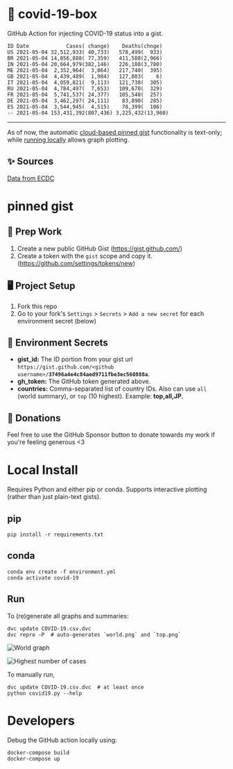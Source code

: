 # 🏥 covid-19-box

GitHub Action for injecting COVID-19 status into a gist.

```
ID Date            Cases( change)    Deaths(chnge)
US 2021-05-04 32,512,933( 40,733)   578,499(  933)
BR 2021-05-04 14,856,888( 77,359)   411,588(2,966)
IN 2021-05-04 20,664,979(382,146)   226,188(3,780)
ME 2021-05-04  2,352,964(  3,064)   217,740(  395)
GB 2021-05-04  4,439,489(  1,984)   127,803(    6)
IT 2021-05-04  4,059,821(  9,113)   121,738(  305)
RU 2021-05-04  4,784,497(  7,653)   109,670(  329)
FR 2021-05-04  5,741,537( 24,377)   105,548(  257)
DE 2021-05-04  3,462,297( 24,111)    83,890(  285)
ES 2021-05-04  3,544,945(  4,515)    78,399(  106)
-- 2021-05-04 153,431,392(807,436) 3,225,432(13,960)
```

---

As of now, the automatic [cloud-based pinned gist](#pinned-gist) functionality is text-only;
while [running locally](#local-install) allows graph plotting.

## ✨ Sources

[Data from ECDC](https://www.ecdc.europa.eu/en/publications-data/download-todays-data-geographic-distribution-covid-19-cases-worldwide)

# pinned gist

## 🎒 Prep Work
1. Create a new public GitHub Gist (https://gist.github.com/)
1. Create a token with the `gist` scope and copy it. (https://github.com/settings/tokens/new)

## 🖥 Project Setup
1. Fork this repo
1. Go to your fork's `Settings` > `Secrets` > `Add a new secret` for each environment secret (below)

## 🤫 Environment Secrets
- **gist_id:** The ID portion from your gist url `https://gist.github.com/<github username>/`**`37496a4e4c84aed9711fbe3ec560888a`**.
- **gh_token:** The GitHub token generated above.
- **countries:** Comma-separated list of country IDs. Also can use `all` (world summary), or `top` (10 highest). Example: **top,all,JP**.

## 💸 Donations

Feel free to use the GitHub Sponsor button to donate towards my work if you're feeling generous <3

# Local Install

Requires Python and either pip or conda. Supports interactive plotting (rather than just plain-text gists).

## pip

```
pip install -r requirements.txt
```

## conda

```
conda env create -f environment.yml
conda activate covid-19
```

## Run

To (re)generate all graphs and summaries:

```
dvc update COVID-19.csv.dvc
dvc repro -P  # auto-generates `world.png` and `top.png`
```

![World graph](world.png)

![Highest number of cases](top.png)

To manually run,

```
dvc update COVID-19.csv.dvc  # at least once
python covid19.py --help
```

# Developers

Debug the GitHub action locally using:

```
docker-compose build
docker-compose up
```
